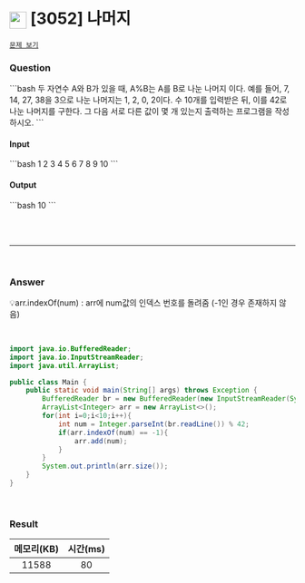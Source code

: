 <h1><img src="https://d2gd6pc034wcta.cloudfront.net/tier/4.svg" width="30" height="30" style="vertical-align: middle;"/> [3052] 나머지 </h1>

<a href="https://www.acmicpc.net/problem/3052 " target="_black">``문제 보기``</a>


<h3>Question</h3>
```bash
두 자연수 A와 B가 있을 때, A%B는 A를 B로 나눈 나머지 이다. 예를 들어, 7, 14, 27, 38을 3으로 나눈 나머지는 1, 2, 0, 2이다. 
수 10개를 입력받은 뒤, 이를 42로 나눈 나머지를 구한다. 그 다음 서로 다른 값이 몇 개 있는지 출력하는 프로그램을 작성하시오.
```
<br>

<h4>Input</h4>
```bash
1
2
3
4
5
6
7
8
9
10
```

<h4>Output</h4>
```bash
10
```

<br><br>

<hr>

<br>

<h3>Answer</h3>


💡arr.indexOf(num) : arr에 num값의 인덱스 번호를 돌려줌 (-1인 경우 존재하지 않음)

<br>

```java
import java.io.BufferedReader;
import java.io.InputStreamReader;
import java.util.ArrayList;

public class Main {
    public static void main(String[] args) throws Exception {
        BufferedReader br = new BufferedReader(new InputStreamReader(System.in));
        ArrayList<Integer> arr = new ArrayList<>();
        for(int i=0;i<10;i++){
            int num = Integer.parseInt(br.readLine()) % 42;
            if(arr.indexOf(num) == -1){
                arr.add(num);
            }
        }
        System.out.println(arr.size());
    }
}
```

<br>

<h3>Result</h3>

|메모리(KB)| 시간(ms) |
|:---:|:------:|
|11588|   80   |
